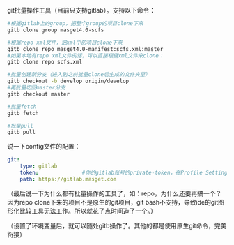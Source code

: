 git批量操作工具（目前只支持gitlab）。支持以下命令：
```bash
#根据gitlab上的group，把整个group的项目clone下来
gitb clone group masget4.0-scfs

#根据repo xml文件，把xml中的项目clone下来
gitb clone repo masget4.0-manifest:scfs.xml:master
#如果本地有repo xml文件的话，可以直接根据xml文件来clone：
gitb clone repo scfs.xml

#批量创建新分支（进入到之前批量clone后生成的文件夹里）
gitb checkout -b develop origin/develop
#再批量切回master分支
gitb checkout master

#批量fetch
gitb fetch

#批量pull
gitb pull
```



说一下config文件的配置：

```yaml
git:
    type: gitlab
    token:              #你的gitlab账号的private-token，在Profile Settings-account中可以看到
    path: https://gitlab.masget.com
```



（最后说一下为什么都有批量操作的工具了，如：repo，为什么还要再搞一个？因为repo clone下来的项目不是原生的git项目，git bash不支持，导致ide的git图形化比较工具无法工作。所以就花了点时间造了一个。）

（设置了环境变量后，就可以随处gitb操作了。其他的都是使用原生git命令，完美衔接）